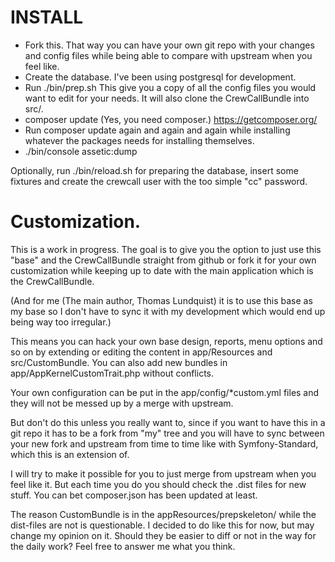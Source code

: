 # INSTALL

 - Fork this. That way you can have your own git repo with your changes and config files while being able to compare with upstream when you feel like.
 - Create the database. I've been using postgresql for development.
 - Run ./bin/prep.sh  This give you a copy of all the config files you would want to edit for your needs. It will also clone the CrewCallBundle into src/.
 - composer update (Yes, you need composer.) https://getcomposer.org/
 - Run composer update again and again and again while installing whatever the packages needs for installing themselves.
 - ./bin/console assetic:dump

Optionally, run ./bin/reload.sh for preparing the database, insert some fixtures and create the crewcall user with the too simple "cc" password.

# Customization.

This is a work in progress. The goal is to give you the option to just use this "base" and the CrewCallBundle straight from github or fork it for your own customization while keeping up to date with the main application which is the CrewCallBundle.

(And for me (The main author, Thomas Lundquist) it is to use this base as my base so I don't have to sync it with my development which would end up being way too irregular.)

This means you can hack your own base design, reports, menu options and so on by extending or editing the content in app/Resources and src/CustomBundle. You can also add new bundles in app/AppKernelCustomTrait.php without conflicts.

Your own configuration can be put in the app/config/\*custom.yml files and they will not be messed up by a merge with upstream. 

But don't do this unless you really want to, since if you want to have this in a git repo it has to be a fork from "my" tree and you will have to sync between your new fork and upstream from time to time like with Symfony-Standard, which this is an extension of.

I will try to make it possible for you to just merge from upstream when you feel like it. But each time you do you should check the .dist files for new stuff. You can bet composer.json has been updated at least.

The reason CustomBundle is in the appResources/prepskeleton/ while the dist-files are not is questionable. I decided to do like this for now, but may change my opinion on it. Should they be easier to diff or not in the way for the daily work? Feel free to answer me what you think.
